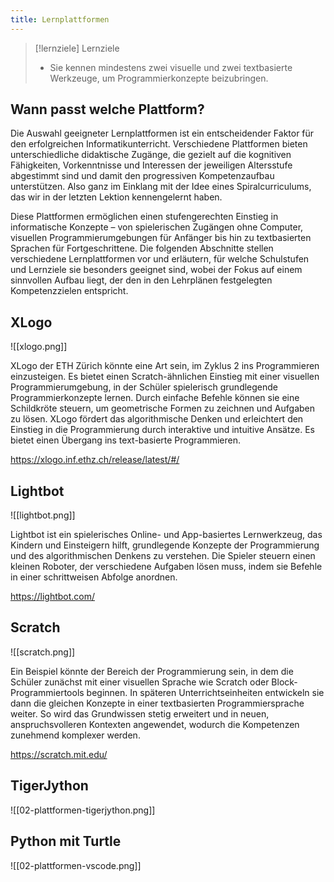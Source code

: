 ```yaml
---
title: Lernplattformen
---
```



> [!lernziele] Lernziele
> 
> - Sie kennen mindestens zwei visuelle und zwei textbasierte Werkzeuge, um Programmierkonzepte beizubringen.


## Wann passt welche Plattform?

Die Auswahl geeigneter Lernplattformen ist ein entscheidender Faktor für den erfolgreichen Informatikunterricht. Verschiedene Plattformen bieten unterschiedliche didaktische Zugänge, die gezielt auf die kognitiven Fähigkeiten, Vorkenntnisse und Interessen der jeweiligen Altersstufe abgestimmt sind und damit den progressiven Kompetenzaufbau unterstützen. Also ganz im Einklang mit der Idee eines Spiralcurriculums, das wir in der letzten Lektion kennengelernt haben.

Diese Plattformen ermöglichen einen stufengerechten Einstieg in informatische Konzepte – von spielerischen Zugängen ohne Computer, visuellen Programmierumgebungen für Anfänger bis hin zu textbasierten Sprachen für Fortgeschrittene. Die folgenden Abschnitte stellen verschiedene Lernplattformen vor und erläutern, für welche Schulstufen und Lernziele sie besonders geeignet sind, wobei der Fokus auf einem sinnvollen Aufbau liegt, der den in den Lehrplänen festgelegten Kompetenzzielen entspricht.

## XLogo

![[xlogo.png]]

XLogo der ETH Zürich könnte eine Art sein, im Zyklus 2 ins Programmieren einzusteigen. Es bietet einen Scratch-ähnlichen Einstieg mit einer visuellen Programmierumgebung, in der Schüler spielerisch grundlegende Programmierkonzepte lernen. Durch einfache Befehle können sie eine Schildkröte steuern, um geometrische Formen zu zeichnen und Aufgaben zu lösen. XLogo fördert das algorithmische Denken und erleichtert den Einstieg in die Programmierung durch interaktive und intuitive Ansätze. Es bietet einen Übergang ins text-basierte Programmieren.

https://xlogo.inf.ethz.ch/release/latest/#/

## Lightbot

![[lightbot.png]]

Lightbot ist ein spielerisches Online- und App-basiertes Lernwerkzeug, das Kindern und Einsteigern hilft, grundlegende Konzepte der Programmierung und des algorithmischen Denkens zu verstehen. Die Spieler steuern einen kleinen Roboter, der verschiedene Aufgaben lösen muss, indem sie Befehle in einer schrittweisen Abfolge anordnen.

https://lightbot.com/

## Scratch

![[scratch.png]]

Ein Beispiel könnte der Bereich der Programmierung sein, in dem die Schüler zunächst mit einer visuellen Sprache wie Scratch oder Block-Programmiertools beginnen. In späteren Unterrichtseinheiten entwickeln sie dann die gleichen Konzepte in einer textbasierten Programmiersprache weiter. So wird das Grundwissen stetig erweitert und in neuen, anspruchsvolleren Kontexten angewendet, wodurch die Kompetenzen zunehmend komplexer werden.

https://scratch.mit.edu/

## TigerJython

![[02-plattformen-tigerjython.png]]

## Python mit Turtle

![[02-plattformen-vscode.png]]